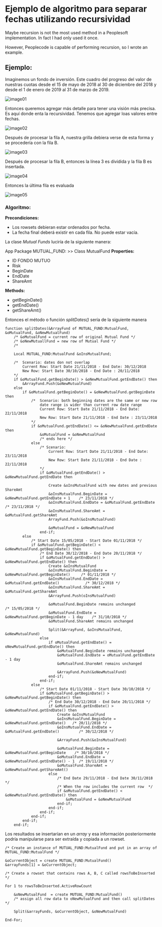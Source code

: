 # Ejemplo de algoritmo para separar fechas utilizando recursividad

Maybe recursion is not the most used method in a Peoplesoft implementation. In fact I had only used it once.

However, Peoplecode is capable of performing recursion, so I wrote an example.

## Ejemplo:
Imaginemos un fondo de inversión. Este cuadro del progreso del valor de nuestras cuotas desde el 15 de mayo de 2018 al 30 de diciembre del 2018 y desde el 1 de enero de 2019 al 31 de marzo de 2019.

![image01][def1]

Entonces queremos agregar más detalle para tener una visión más precisa. Es aquí donde enta la recursividad. Tenemos que agregar loas valores entre fechas.

![image02][def2]

Después de procesar la fila A, nuestra grilla debiera verse de esta forma y se procedería con la fila B.

![image03][def3]

Después de procesar la fila B, entonces la línea 3 es dividida y la fila B es insertada.

![image04][def5]

Entonces la última fila es evaluada

![image05][def]

### Algoritmo:

**Precondiciones:**

- Los rowsets debieran estar ordenados por fecha.
- La fecha final deberá existir en cada fila. No puede estar vacía.

La clase _Mutual Funds_ luciría de la siguiente manera:

App Package MUTUAL_FUND:
\>> Class MutualFund
**Properties:**
* ID FONDO MUTUO
* Risk
* BeginDate
* EndDate
* ShareAmt

**Methods:**
* getBeginDate()
* getEndDate()
* getShareAmt()

Entonces el método o función  _splitDates()_ sería de la siguiente manera

```
function splitDates(&ArrayFund of MUTUAL_FUND:MutualFund, &oMutualFund, &oNewMutualFund)
    /* &oMutualFund = current row of original Mutual Fund */
    /* &oNewMutuallFund = new row of Mutual Fund */
    /*

    Local MUTUAL_FUND:MutualFund &oInsMutualFund;

    /*  Scenario: dates don not overlap
        Current Row: Start Date 21/11/2018 - End Date: 30/12/2018
        New Row: Start Date 30/10/2018 - End Date : 20/11/2018
    */    
    if &oMutualFund.getBeginDate() > &oNewMutualFund.getEndDate() then
        &ArrayFund.Push(&oNewMutualFund)
    else    
        if &oMutualFund.getBeginDate() = &oNewMutualFund.getBeginDate then
            /*  Scenario: both beginning dates are the same or new row
                date range is wider than current row date range
                Current Row: Start Date 21/11/2018 - End Date: 22/11/2018
                New Row: Start Date 21/11/2018 - End Date : 23/11/2018
            */
            if &oMutualFund.getEndDate() <= &oNewMutualFund.getEndDate then
                &oMutualFund = &oNewMutualFund
                /* ends here */
            else
                /* Scenario:
                    Current Row: Start Date 21/11/2018 - End Date: 23/11/2018
                    New Row: Start Date 21/11/2018 - End Date : 22/11/2018
                */
                if &oMutualFund.getEndDate() > &oNewMutualFund.getEndDate then
                
                    Create &oInsMutualFund with new dates and previous ShareAmt
                    &oInsMutualFund.BeginDate = &oNewMutualFund.getEndDate + 1    /* 23/11/2018 */
                    &oInsMutualFund.EndDate = &oMutualFund.getEndDate            /* 23/11/2018 */
                    &oInsMutualFund.ShareAmt = &oMutualFund.getShareAmt
                    ArrayFund.Push(&oInsMutualFund)
                    
                    &oMutualFund = &oNewMutualFund
                end-if;
        else
            /* Start Date 15/05/2018 - Start Date 01/11/2018 */    
            if &oMutualFund.getBeginDate() < &oNewMutualFund.getBeginDate() then
                /* End Date 30/12/2018 - End Date 20/11/2018 */
                if &oMutualFund.getEndDate() > &oNewMutualFund.getEndDate() then
                    Create &oInsMutualFund
                    &oInsMutualFund.BeginDate = &oNewMutualFund.getBeginDate()     /* 01/11/2018 */
                    &oInsMutualFund.EndDate = &oMutualFund.getEndDate()            /* 30/12/2018 */
                    &oInsMutualFund.ShareAmt = &oMutualFund.getShareAmt
                    &ArrayFund.Push(oInsMutualFund)
                    
                    &oMutualFund.BeginDate remains unchanged                        /* 15/05/2018 */
                    &oMutualFund.EndDate = &oNewMutualFund.getBeginDate - 1 day    /* 31/10/2018 */
                    &oMutualFund.ShareAmt remains unchanged
                    
                    Split(&ArrayFund, &oInsMutualFund, &oNewMutualFund)
                else
                    if oMutualFund.getEndDate() = oNewMutualFund.getEndDate() then
                        &oMutualFund.BeginDate remains unchanged
                        &oMutualFund.EndDate = oMutualFund.getEndDate - 1 day
                        &oMutualFund.ShareAmt remains unchanged
                        
                        &ArrayFund.Push(&oNewMutualFund)
                    end-if;
                end-if;
            else
                /* Start Date 01/11/2018 - Start Date 30/10/2018 */
                if &oMutualFund.getBeginDate() > &oNewMutualFund.getBeginDate() then
                    /* End Date 30/12/2018 - End Date 20/11/2018 */
                    if &oMutualFund.getEndDate() > &oNewMutualFund.getEndDate() then
                        Create &oInsMutualFund
                        &oInsMutualFund.BeginDate = &oNewMutualFund.getEndDate()   /* 20/11/2018 */
                        &oInsMutualFund.EndDate = &oMutualFund.getEndDate()         /* 30/12/2018 */
                        
                        &ArrayFund.Push(&oInsMutualFund)
                        
                        &oMutualFund.BeginDate = &oNewMutualFund.getBeginDate    /* 30/10/2018 */
                        &oMutualFund.EndDate = &oNewMutualFund.getEndDate() - 1  /* 19/11/2018 */
                        &oMutualFund.ShareAmt = &oNewMutualFund.getShareAmt()
                    else
                        /* End Date 29/11/2018 - End Date 30/11/2018 */
                        /* When the row includes the current row  */
                        if &oMutualFund.getEndDate() < &oNewMutualFund.getEndDate() then
                            &oMutualFund = &oNewMutualFund
                        end-if;
                    end-if;
                end-if;
            end-if;
        end-if;
    end-if;
```

Los resultados se insertarían en un *array* y esa información posteriormente podría manipularse para ser extraída y copiada a un rowset.

```
/* Create an instance of MUTUAL_FUND:MutualFund and put in an array of MUTUAL_FUND:MutualFund */

&oCurrentObject = create MUTUAL_FUND:MutualFund()
&arrayFunds[1] = &oCurrentObject;

/* Create a rowset that contains rows A, B, C called rowsToBeInserted */

For 1 to rowsToBeInserted.ActiveRowCount
   
    &oNewMutualFund  ​= create MUTUAL_FUND:MutualFund()
    /* assign all row data to oNewMutualFund and then call splitDates */
   
    Split(&arrayFunds, &oCurrentObject, &oNewMutualFund)

End-For;
```

[def1]: ./images/recursion/recursion_01.png
[def2]: ./images/recursion/recursion_02.png
[def3]: ./images/recursion/recursion_03.png
[def5]: ./images/recursion/recursion_04.png
[def]: ./images/recursion/recursion_05.png